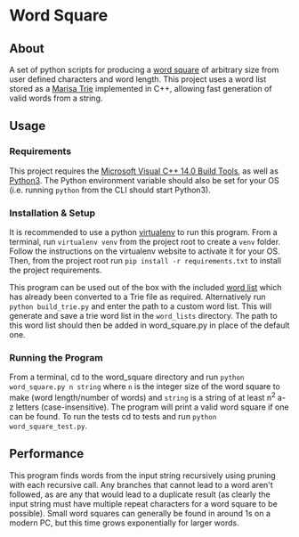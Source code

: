 # Word Square

## About

A set of python scripts for producing a [word square](https://en.wikipedia.org/wiki/Word_square "Wikipedia page") of arbitrary size from user defined characters and word length. This project uses a word list stored as a [Marisa Trie](https://github.com/pytries/marisa-trie "GitHub page") implemented in C++, allowing fast generation of valid words from a string.

## Usage

### Requirements

This project requires the [Microsoft Visual C++ 14.0 Build Tools](https://visualstudio.microsoft.com/downloads/#build-tools-for-visual-studio-2017 "Download link"), as well as
[Python3](https://www.python.org/ "Download link"). The Python environment variable should also be set for your OS (i.e. running `python` from the CLI should start Python3).

### Installation & Setup

It is recommended to use a python [virtualenv](https://virtualenv.pypa.io/en/latest/ "Usage guide") to run this program. From a terminal, run `virtualenv venv` from the project root to create a `venv` folder. Follow the instructions on the virtualenv website to activate it for your OS. Then, from the project root run `pip install -r requirements.txt` to install the project requirements.

This program can be used out of the box with the included [word list](http://norvig.com/ngrams/enable1.txt "Enable1 word list") which has already been converted to a Trie file as required. Alternatively run `python build_trie.py` and enter the path to a custom word list. This will generate and save a trie word list in the `word_lists` directory. The path to this word list should then be added in word_square.py in place of the default one.

### Running the Program

From a terminal, cd to the word_square directory and run `python word_square.py n string` where `n` is the integer size of the word square to make (word length/number of words) and `string` is a string of at least n<sup>2</sup> a-z letters (case-insensitive). The program will print a valid word square if one can be found. To run the tests cd to tests and run `python word_square_test.py`.

## Performance

This program finds words from the input string recursively using pruning with each recursive call. Any branches that cannot lead to a word aren't followed, as are any that would lead to a duplicate result (as clearly the input string must have multiple repeat characters for a word square to be possible). Small word squares can generally be found in around 1s on a modern PC, but this time grows exponentially for larger words.
